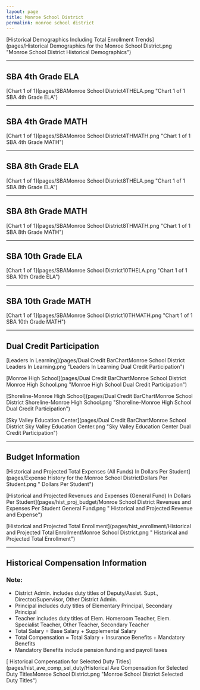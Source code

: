 ```yaml
---
layout: page
title: Monroe School District
permalink: monroe school district
---
```



[Historical Demographics Including Total Enrollment Trends](pages/Historical Demographics for the Monroe School District.png "Monroe School District Historical Demographics")

___

## SBA 4th Grade ELA

[Chart 1 of 1](pages/SBAMonroe School District4THELA.png "Chart 1 of 1 SBA 4th Grade ELA")


___

## SBA 4th Grade MATH

[Chart 1 of 1](pages/SBAMonroe School District4THMATH.png "Chart 1 of 1 SBA 4th Grade MATH")


___

## SBA 8th Grade ELA

[Chart 1 of 1](pages/SBAMonroe School District8THELA.png "Chart 1 of 1 SBA 8th Grade ELA")


___

## SBA 8th Grade MATH

[Chart 1 of 1](pages/SBAMonroe School District8THMATH.png "Chart 1 of 1 SBA 8th Grade MATH")


___

## SBA 10th Grade ELA

[Chart 1 of 1](pages/SBAMonroe School District10THELA.png "Chart 1 of 1 SBA 10th Grade ELA")


___

## SBA 10th Grade MATH

[Chart 1 of 1](pages/SBAMonroe School District10THMATH.png "Chart 1 of 1 SBA 10th Grade MATH")


___

## Dual Credit Participation

[Leaders In Learning](pages/Dual Credit BarChartMonroe School District Leaders In Learning.png "Leaders In Learning Dual Credit Participation")

[Monroe High School](pages/Dual Credit BarChartMonroe School District Monroe High School.png "Monroe High School Dual Credit Participation")

[Shoreline-Monroe High School](pages/Dual Credit BarChartMonroe School District Shoreline-Monroe High School.png "Shoreline-Monroe High School Dual Credit Participation")

[Sky Valley Education Center](pages/Dual Credit BarChartMonroe School District Sky Valley Education Center.png "Sky Valley Education Center Dual Credit Participation")


___

## Budget Information

[Historical and Projected Total Expenses (All Funds) In Dollars Per Student](pages/Expense History for the Monroe School DistrictDollars Per Student.png " Dollars Per Student")

[Historical and Projected Revenues and Expenses (General Fund) In Dollars Per Student](pages/hist_proj_budget/Monroe School District Revenues and Expenses Per Student General Fund.png " Historical and Projected Revenue and Expense")

[Historical and Projected Total Enrollment](pages/hist_enrollment/Historical and Projected Total EnrollmentMonroe School District.png " Historical and Projected Total Enrollment")


___

## Historical Compensation Information
### Note:
- District Admin. includes duty titles of Deputy/Assist. Supt., Director/Supervisor, Other District Admin.
- Principal includes duty titles of Elementary Principal, Secondary Principal
- Teacher includes duty titles of Elem. Homeroom Teacher, Elem. Specialist Teacher, Other Teacher, Secondary Teacher
- Total Salary = Base Salary + Supplemental Salary
- Total Compensation = Total Salary + Insurance Benefits + Mandatory Benefits
- Mandatory Benefits include pension funding and payroll taxes

[ Historical Compensation for Selected Duty Titles](pages/hist_ave_comp_sel_duty/Historical Ave Compensation for Selected Duty TitlesMonroe School District.png "Monroe School District Selected Duty Titles")

